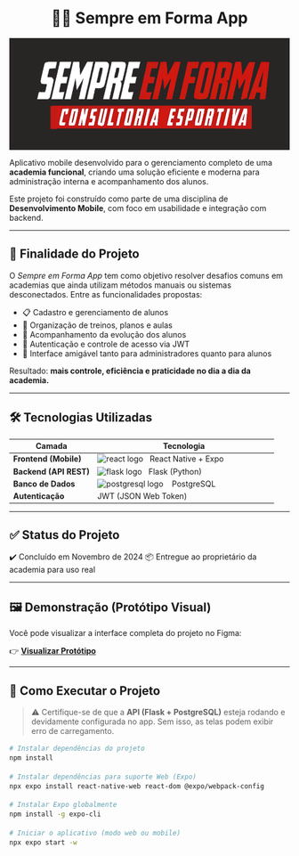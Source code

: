 <div align="center">
  <h1> 🏋️‍♂️ Sempre em Forma App </h1>
</div>


<img align="center" alt="" src="./assets/images/icon.png">




Aplicativo mobile desenvolvido para o gerenciamento completo de uma **academia funcional**, criando uma solução eficiente e moderna para administração interna e acompanhamento dos alunos.

Este projeto foi construído como parte de uma disciplina de **Desenvolvimento Mobile**, com foco em usabilidade e integração com backend.

---

## 🎯 Finalidade do Projeto

O *Sempre em Forma App* tem como objetivo resolver desafios comuns em academias que ainda utilizam métodos manuais ou sistemas desconectados. Entre as funcionalidades propostas:

- 📋 Cadastro e gerenciamento de alunos  
- 📅 Organização de treinos, planos e aulas  
- 🏁 Acompanhamento da evolução dos alunos  
- 🔐 Autenticação e controle de acesso via JWT  
- 📱 Interface amigável tanto para administradores quanto para alunos

Resultado: **mais controle, eficiência e praticidade no dia a dia da academia.**

---

## 🛠️ Tecnologias Utilizadas

| Camada | Tecnologia |
|--------|-----------|
| **Frontend (Mobile)** |<img src="https://cdn.jsdelivr.net/gh/devicons/devicon/icons/react/react-original.svg" height="25" alt="react logo"  /> <img width="8" />React Native + Expo <img width="80" /> |
| **Backend (API REST)** | <img src="https://cdn.jsdelivr.net/gh/devicons/devicon/icons/flask/flask-original.svg" height="25" alt="flask logo"  /><img width="8" /> Flask (Python) |
| **Banco de Dados** | <img src="https://cdn.jsdelivr.net/gh/devicons/devicon/icons/postgresql/postgresql-original.svg" height="25" alt="postgresql logo"  />  <img width="8" /> PostgreSQL |
| **Autenticação** | JWT (JSON Web Token) |

---

## ✅ Status do Projeto

✔️ Concluído em Novembro de 2024
📦 Entregue ao proprietário da academia para uso real

---

## 🖼️ Demonstração (Protótipo Visual)

Você pode visualizar a interface completa do projeto no Figma:

👉 **[Visualizar Protótipo](https://www.figma.com/design/x6K2FIAz2UgPG0wgE2JiET/PROJETO-SEMPRE-EM-FORMA?node-id=0-1&p=f&t=QYbj042QnJrPS1BQ-0)**

 
---

## 🚀 Como Executar o Projeto

> ⚠️ Certifique-se de que a **API (Flask + PostgreSQL)** esteja rodando e devidamente configurada no app. Sem isso, as telas podem exibir erro de carregamento.

```bash
# Instalar dependências do projeto
npm install

# Instalar dependências para suporte Web (Expo)
npx expo install react-native-web react-dom @expo/webpack-config

# Instalar Expo globalmente
npm install -g expo-cli

# Iniciar o aplicativo (modo web ou mobile)
npx expo start -w

